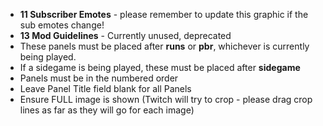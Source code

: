 * **11 Subscriber Emotes** - please remember to update this graphic if the sub emotes change!
* **13 Mod Guidelines** - Currently unused, deprecated
* These panels must be placed after **runs** or **pbr**, whichever is currently being played.
* If a sidegame is being played, these must be placed after **sidegame**
* Panels must be in the numbered order
* Leave Panel Title field blank for all Panels
* Ensure FULL image is shown (Twitch will try to crop - please drag crop lines as far as they will go for each image)